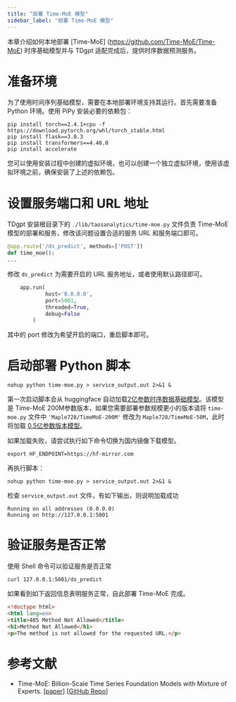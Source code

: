 ```yaml
---
title: "部署 Time-MoE 模型"
sidebar_label: "部署 Time-MoE 模型"
---
```


本章介绍如何本地部署 [Time-MoE] (https://github.com/Time-MoE/Time-MoE) 时序基础模型并与 TDgpt 适配完成后，提供时序数据预测服务。

# 准备环境

为了使用时间序列基础模型，需要在本地部署环境支持其运行。首先需要准备 Python 环境。使用 PiPy 安装必要的依赖包：

```shell
pip install torch==2.4.1+cpu -f https://download.pytorch.org/whl/torch_stable.html
pip install flask==3.0.3
pip install transformers==4.40.0
pip install accelerate
```
您可以使用安装过程中创建的虚拟环境，也可以创建一个独立虚拟环境，使用该虚拟环境之前，确保安装了上述的依赖包。

# 设置服务端口和 URL 地址

TDgpt 安装根目录下的 `./lib/taosanalytics/time-moe.py` 文件负责 Time-MoE 模型的部署和服务，修改该问题设置合适的服务 URL 和服务端口即可。

```Python
@app.route('/ds_predict', methods=['POST'])
def time_moe():
...
```
修改 `ds_predict` 为需要开启的 URL 服务地址，或者使用默认路径即可。

```Python
    app.run(
            host='0.0.0.0',
            port=5001,
            threaded=True,  
            debug=False     
        )
```
其中的 port 修改为希望开启的端口，重启脚本即可。


# 启动部署 Python 脚本

```shell
nohup python time-moe.py > service_output.out 2>&1 &
```

第一次启动脚本会从 huggingface 自动加载[2亿参数时序数据基础模型](https://huggingface.co/Maple728/TimeMoE-200M)。该模型是 Time-MoE 200M参数版本，如果您需要部署参数规模更小的版本请将 `time-moe.py` 文件中 `'Maple728/TimeMoE-200M'` 修改为 `Maple728/TimeMoE-50M`，此时将加载 [0.5亿参数版本模型](https://huggingface.co/Maple728/TimeMoE-50M)。

如果加载失败，请尝试执行如下命令切换为国内镜像下载模型。

```shell
export HF_ENDPOINT=https://hf-mirror.com
```

再执行脚本：
```shell
nohup python time-moe.py > service_output.out 2>&1 &
```

检查 `service_output.out` 文件，有如下输出，则说明加载成功
```shell
Running on all addresses (0.0.0.0)
Running on http://127.0.0.1:5001
```

# 验证服务是否正常

使用 Shell 命令可以验证服务是否正常

```shell
curl 127.0.0.1:5001/ds_predict
```

如果看到如下返回信息表明服务正常，自此部署 Time-MoE 完成。

```html
<!doctype html>
<html lang=en>
<title>405 Method Not Allowed</title>
<h1>Method Not Allowed</h1>
<p>The method is not allowed for the requested URL.</p>
```

# 参考文献

- Time-MoE: Billion-Scale Time Series Foundation Models with Mixture of Experts. [[paper](https://arxiv.org/abs/2409.16040)] [[GitHub Repo](https://github.com/Time-MoE/Time-MoE)]
